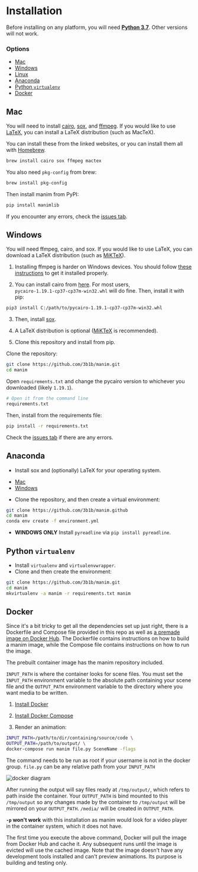 # Installation

Before installing on any platform, you will need [**Python 3.7**](https://www.python.org/downloads/release/python-377/). Other versions will not work.

### Options
* [Mac](#mac)
* [Windows](#windows)
* [Linux](https://eulertour.com/docs)
* [Anaconda](#anaconda)
* [Python `virtualenv`](#python-virtualenv)
* [Docker](#docker)

## Mac
You will need to install [cairo](https://cairographics.org), [sox](https://sourceforge.net/projects/sox/), and [ffmpeg](https://www.ffmpeg.org/). If you would like to use [LaTeX](https://www.latex-project.org/), you can install a LaTeX distribution (such as MacTeX).

You can install these from the linked websites, or you can install them all with [Homebrew](https://brew.sh).
```sh
brew install cairo sox ffmpeg mactex
```
You also need `pkg-config` from brew:
```sh
brew install pkg-config
```

Then install manim from PyPI:
```sh
pip install manimlib
```
If you encounter any errors, check the [issues tab](https://github.com/3b1b/manim/issues).

## Windows

You will need ffmpeg, cairo, and sox. If you would like to use LaTeX, you can download a LaTeX distribution (such as [MiKTeX](https://miktex.org/download)).

 1. Installing ffmpeg is harder on Windows devices. You should follow [these instructions](https://www.wikihow.com/Install-FFmpeg-on-Windows) to get it installed properly.

 2. You can install cairo from [here](https://www.lfd.uci.edu/~gohlke/pythonlibs/#pycairo). For most users, `pycairo‑1.19.1‑cp37‑cp37m‑win32.whl` will do fine. Then, install it with pip:
```sh
pip3 install C:/path/to/pycairo‑1.19.1‑cp37‑cp37m‑win32.whl
```

 3. Then, install [sox](https://sourceforge.net/projects/sox/).

 4. A LaTeX distribution is optional ([MiKTeX](https://miktex.org/download) is recommended).

 5. Clone this repository and install from pip.

Clone the repository:
```sh
git clone https://github.com/3b1b/manim.git
cd manim
```
Open `requirements.txt` and change the pycairo version to whichever you downloaded (likely `1.19.1`).
```sh
# Open it from the command line
requirements.txt
```
Then, install from the requirements file:
```sh
pip install -r requirements.txt
```
Check the [issues tab](https://github.com/3b1b/manim/issues) if there are any errors.

## Anaconda

 * Install sox and (optionally) LaTeX for your operating system.
  - [Mac](#mac)
  - [Windows](#windows)
 * Clone the repository, and then create a virtual environment:
```sh
git clone https://github.com/3b1b/manim.github
cd manim
conda env create -f environment.yml
```
 * **WINDOWS ONLY** Install `pyreadline` via `pip install pyreadline`.

## Python `virtualenv`

 * Install `virtualenv` and `virtualenvwrapper`.
 * Clone and then create the environment:
```sh
git clone https://github.com/3b1b/manim.git
cd manim
mkvirtualenv -a manim -r requirements.txt manim
```

## Docker

Since it's a bit tricky to get all the dependencies set up just right, there is a Dockerfile and Compose file provided in this repo as well as [a premade image on Docker Hub](https://hub.docker.com/r/eulertour/manim/tags/). The Dockerfile contains instructions on how to build a manim image, while the Compose file contains instructions on how to run the image.

The prebuilt container image has the manim repository included.

`INPUT_PATH` is where the container looks for scene files. You must set the `INPUT_PATH`
environment variable to the absolute path containing your scene file and the
`OUTPUT_PATH` environment variable to the directory where you want media to be written.

1.  [Install Docker](https://docs.docker.com)
2.  [Install Docker Compose](https://docs.docker.com/compose/install/)

3.  Render an animation:
```sh
INPUT_PATH=/path/to/dir/containing/source/code \
OUTPUT_PATH=/path/to/output/ \
docker-compose run manim file.py SceneName -flags
```

The command needs to be run as root if your username is not in the docker group.
`file.py` can be any relative path from your `INPUT_PATH`

![docker diagram](https://github.com/3b1b/manim/raw/master/manim_docker_diagram.png)

After running the output will say files ready at `/tmp/output/`, which refers to path inside the container. Your `OUTPUT_PATH` is bind mounted to this `/tmp/output` so any changes made by the container to `/tmp/output` will be mirrored on your `OUTPUT_PATH`. `/media/` will be created in `OUTPUT_PATH`.

**`-p` won't work** with this installation as manim would look for a video player in the container system, which it does not have.

The first time you execute the above command, Docker will pull the image from Docker Hub and cache it. Any subsequent runs until the image is evicted will use the cached image. Note that the image doesn't have any development tools installed and can't preview animations. Its purpose is building and testing only.
